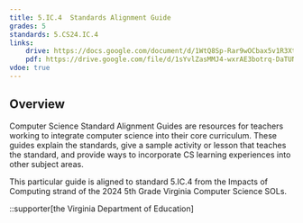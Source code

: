 ```yaml
---
title: 5.IC.4  Standards Alignment Guide
grades: 5
standards: 5.CS24.IC.4
links:
    drive: https://docs.google.com/document/d/1WtQ8Sp-Rar9wOCbax5v1R3Xt168WeWdN7ybxlZmr-6M/edit?usp=drive_link
    pdf: https://drive.google.com/file/d/1sYvlZasMMJ4-wxrAE3botrq-DaTUNvBf/view?usp=drive_link
vdoe: true
---
```


## Overview

Computer Science Standard Alignment Guides are resources for teachers working to integrate computer science into their core curriculum. These guides explain the standards, give a sample activity or lesson that teaches the standard, and provide ways to incorporate CS learning experiences into other subject areas. 

This particular guide is aligned to standard 5.IC.4 from the Impacts of Computing strand of the 2024 5th Grade Virginia Computer Science SOLs.

::supporter[the Virginia Department of Education]